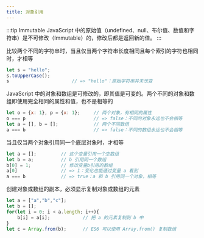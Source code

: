 ```yaml
---
title: 对象引用
---
```


:::tip Immutable
JavaScript 中的原始值（undefined、null、布尔值、数值和字符串）是不可修改（Immutable）的，修改后都是返回新的值。
:::

比较两个不同的字符串时，当且仅当两个字符串长度相同且每个索引的字符也相同时，才相等

```javascript
let s = "hello";
s.toUpperCase();
s						// => "hello"：原始字符串并未改变
```

JavaScript 中的对象和数组是可修改的，即其值是可变的。两个不同的对象和数组即使用完全相同的属性和值，也不是相等的

```javascript
let o = {x: 1}, p = {x: 1};		// 两个对象，有相同的属性
o === p							// => false：不同的对象永远也不会相等
let a = [], b = [];				// 两个不同数组
a === b							// => false：不同的数组永远也不会相等
```

当且仅当两个对象引用同一个底层对象时，才相等

```js
let a = [];			// 这个变量引用一个空数组
let b = a;			// b 引用同一个数组
b[0] = 1;			// 修改变量b引用的数组
a[0]				// => 1：变化也能通过变量 a 看到
a === b				// => true：a 和 b 引用同一个对象，相等
```

创建对象或数组的副本，必须显示复制对象或数组的元素

```js
let a = ["a","b","c"];						
let b = [];
for(let i = 0; i < a.length; i++){
	b[i] = a[i];			// 把 a 的元素复制到 b 中
}
let c = Array.from(b);		// ES6 可以使用 Array.from() 复制数组
```